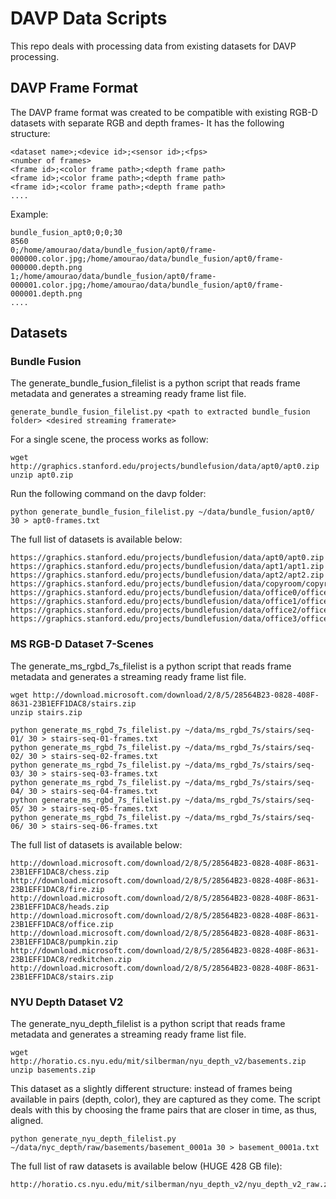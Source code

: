 # DAVP Data Scripts

This repo deals with processing data from existing datasets for DAVP processing.

## DAVP Frame Format

The DAVP frame format was created to be compatible with existing RGB-D datasets with separate RGB and depth frames-
It has the following structure:

```
<dataset name>;<device id>;<sensor id>;<fps>
<number of frames>
<frame id>;<color frame path>;<depth frame path>
<frame id>;<color frame path>;<depth frame path>
<frame id>;<color frame path>;<depth frame path>
....
```

Example:

```
bundle_fusion_apt0;0;0;30
8560
0;/home/amourao/data/bundle_fusion/apt0/frame-000000.color.jpg;/home/amourao/data/bundle_fusion/apt0/frame-000000.depth.png
1;/home/amourao/data/bundle_fusion/apt0/frame-000001.color.jpg;/home/amourao/data/bundle_fusion/apt0/frame-000001.depth.png
....
```


## Datasets

### Bundle Fusion

The generate_bundle_fusion_filelist is a python script that reads frame metadata and generates a streaming ready frame list file.

```
generate_bundle_fusion_filelist.py <path to extracted bundle_fusion folder> <desired streaming framerate>
```

For a single scene, the process works as follow:

```
wget http://graphics.stanford.edu/projects/bundlefusion/data/apt0/apt0.zip
unzip apt0.zip
```

Run the following command on the davp folder:

```
python generate_bundle_fusion_filelist.py ~/data/bundle_fusion/apt0/ 30 > apt0-frames.txt
```

The full list of datasets is available below:

```
https://graphics.stanford.edu/projects/bundlefusion/data/apt0/apt0.zip
https://graphics.stanford.edu/projects/bundlefusion/data/apt1/apt1.zip
https://graphics.stanford.edu/projects/bundlefusion/data/apt2/apt2.zip
https://graphics.stanford.edu/projects/bundlefusion/data/copyroom/copyroom.zip
https://graphics.stanford.edu/projects/bundlefusion/data/office0/office0.zip
https://graphics.stanford.edu/projects/bundlefusion/data/office1/office1.zip
https://graphics.stanford.edu/projects/bundlefusion/data/office2/office2.zip
https://graphics.stanford.edu/projects/bundlefusion/data/office3/office3.zip
```

### MS RGB-D Dataset 7-Scenes 

The generate_ms_rgbd_7s_filelist is a python script that reads frame metadata and generates a streaming ready frame list file.


```
wget http://download.microsoft.com/download/2/8/5/28564B23-0828-408F-8631-23B1EFF1DAC8/stairs.zip
unzip stairs.zip
```

```
python generate_ms_rgbd_7s_filelist.py ~/data/ms_rgbd_7s/stairs/seq-01/ 30 > stairs-seq-01-frames.txt
python generate_ms_rgbd_7s_filelist.py ~/data/ms_rgbd_7s/stairs/seq-02/ 30 > stairs-seq-02-frames.txt
python generate_ms_rgbd_7s_filelist.py ~/data/ms_rgbd_7s/stairs/seq-03/ 30 > stairs-seq-03-frames.txt
python generate_ms_rgbd_7s_filelist.py ~/data/ms_rgbd_7s/stairs/seq-04/ 30 > stairs-seq-04-frames.txt
python generate_ms_rgbd_7s_filelist.py ~/data/ms_rgbd_7s/stairs/seq-05/ 30 > stairs-seq-05-frames.txt
python generate_ms_rgbd_7s_filelist.py ~/data/ms_rgbd_7s/stairs/seq-06/ 30 > stairs-seq-06-frames.txt
```


The full list of datasets is available below:

```
http://download.microsoft.com/download/2/8/5/28564B23-0828-408F-8631-23B1EFF1DAC8/chess.zip
http://download.microsoft.com/download/2/8/5/28564B23-0828-408F-8631-23B1EFF1DAC8/fire.zip
http://download.microsoft.com/download/2/8/5/28564B23-0828-408F-8631-23B1EFF1DAC8/heads.zip
http://download.microsoft.com/download/2/8/5/28564B23-0828-408F-8631-23B1EFF1DAC8/office.zip
http://download.microsoft.com/download/2/8/5/28564B23-0828-408F-8631-23B1EFF1DAC8/pumpkin.zip
http://download.microsoft.com/download/2/8/5/28564B23-0828-408F-8631-23B1EFF1DAC8/redkitchen.zip
http://download.microsoft.com/download/2/8/5/28564B23-0828-408F-8631-23B1EFF1DAC8/stairs.zip
```


### NYU Depth Dataset V2 



The generate_nyu_depth_filelist is a python script that reads frame metadata and generates a streaming ready frame list file.

```
wget http://horatio.cs.nyu.edu/mit/silberman/nyu_depth_v2/basements.zip
unzip basements.zip
```

This dataset as a slightly different structure: instead of frames being available in pairs (depth, color), they are captured as they come.
The script deals with this by choosing the frame pairs that are closer in time, as thus, aligned.


```
python generate_nyu_depth_filelist.py ~/data/nyc_depth/raw/basements/basement_0001a 30 > basement_0001a.txt
```

The full list of raw datasets is available below (HUGE 428 GB file):

```
http://horatio.cs.nyu.edu/mit/silberman/nyu_depth_v2/nyu_depth_v2_raw.zip
```

